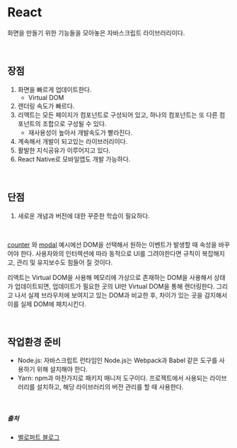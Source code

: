 # React
화면을 만들기 위한 기능들을 모아놓은 자바스크립트 라이브러리이다.

<br />

## 장점
1. 화면을 빠르게 업데이트한다.
     - Virtual DOM
2. 렌더링 속도가 빠르다.
3. 리액트는 모든 페이지가 컴포넌트로 구성되어 있고, 하나의 컴포넌트는 또 다른 컴포넌트의 조합으로 구성될 수 있다.
      - 재사용성이 높아서 개발속도가 빨라진다.
4. 계속해서 개발이 되고있는 라이브러리이다.
5. 활발한 지식공유가 이루어지고 있다.
6. React Native로 모바일앱도 개발 가능하다.

<br />

## 단점
1. 새로운 개념과 버전에 대한 꾸준한 학습이 필요하다.

<br />

[counter](https://github.com/lightixxx/reactBasic/tree/main/counter) 와 [modal](https://github.com/lightixxx/reactBasic/tree/main/modal) 예시에선 DOM을 선택해서 원하는 이벤트가 발생할 때 속성을 바꾸어야 한다. 사용자와의 인터렉션에 따라 동적으로 UI를 그려야한다면 규칙이 복잡해지고, 관리 및 유지보수도 힘들어 질 것이다.

리액트는 Virtual DOM을 사용해 메모리에 가상으로 존재하는 DOM을 사용해서 상태가 업데이트되면, 업데이트가 필요한 곳의 UI만 Virtual DOM을 통해 렌더링한다. 그리고 나서 실제 브라우저에 보여지고 있는 DOM과 비교한 후, 차이가 있는 곳을 감지해서 이를 실제 DOM에 패치시킨다.

<br />

## 작업환경 준비
- Node.js: 자바스크립트 런타임인 Node.js는 Webpack과 Babel 같은 도구를 사용하기 위해 설치해야 한다.
- Yarn: npm과 마찬가지로 패키지 매니저 도구이다. 프로젝트에서 사용되는 라이브러리를 설치하고, 해당 라이브러리의 버전 관리를 할 때 사용한다.



<br />

##### 출처
- [벨로퍼트 블로그](https://react.vlpt.us/basic/01-concept.html)